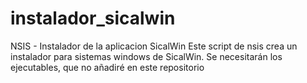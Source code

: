 # instalador_sicalwin
NSIS - Instalador de la aplicacion SicalWin
Este script de nsis crea un instalador para sistemas windows de SicalWin.
Se necesitarán los ejecutables, que no añadiré en este repositorio
